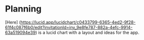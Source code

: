 # Planning

[Here] (https://lucid.app/lucidchart/c0433799-6365-4ed2-9f28-61f4c087f6b0/edit?invitationId=inv_9e8fe787-882a-4efc-9914-63a519094e39) is a lucid chart with a layout and ideas for the app.
